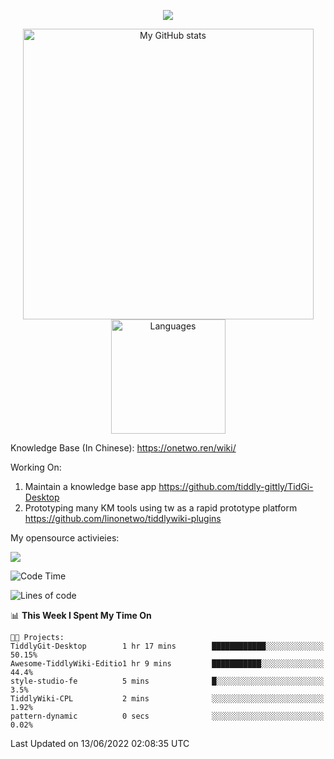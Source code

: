 <a href="https://github.com/linonetwo">
    <p align="center">
        <img src="https://github-profile-trophy.vercel.app/?username=linonetwo&column=7&theme=onedark"/>
    </p>
</a>
<a align="center" href="https://github.com/linonetwo">
  <p align="center">
    <img src="https://github-readme-stats.vercel.app/api?username=linonetwo&show_icons=true&count_private=true" alt="My GitHub stats" width="465"/>
    <img src="https://github-readme-stats.vercel.app/api/top-langs/?username=linonetwo&layout=compact&langs_count=10" alt="Languages" height="183">
  </p>
</a>

Knowledge Base (In Chinese): https://onetwo.ren/wiki/

Working On: 

1. Maintain a knowledge base app https://github.com/tiddly-gittly/TidGi-Desktop
1. Prototyping many KM tools using tw as a rapid prototype platform https://github.com/linonetwo/tiddlywiki-plugins

My opensource activieies:

![](https://visitor-badge.glitch.me/badge?page_id=linonetwo.linonetwo)

<!--START_SECTION:waka-->
![Code Time](http://img.shields.io/badge/Code%20Time-0%20secs-blue)

![Lines of code](https://img.shields.io/badge/From%20Hello%20World%20I%27ve%20Written-2%20Million%20lines%20of%20code-blue)

📊 **This Week I Spent My Time On** 

```text
🐱‍💻 Projects: 
TiddlyGit-Desktop        1 hr 17 mins        ████████████░░░░░░░░░░░░░   50.15% 
Awesome-TiddlyWiki-Editio1 hr 9 mins         ███████████░░░░░░░░░░░░░░   44.4% 
style-studio-fe          5 mins              █░░░░░░░░░░░░░░░░░░░░░░░░   3.5% 
TiddlyWiki-CPL           2 mins              ░░░░░░░░░░░░░░░░░░░░░░░░░   1.92% 
pattern-dynamic          0 secs              ░░░░░░░░░░░░░░░░░░░░░░░░░   0.02%

```


 Last Updated on 13/06/2022 02:08:35 UTC
<!--END_SECTION:waka-->
